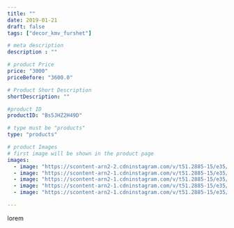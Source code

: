 ```yaml
---
title: ""
date: 2019-01-21
draft: false
tags: ["decor_kmv_furshet"]

# meta description
description : ""

# product Price
price: "3000"
priceBefore: "3600.0"

# Product Short Description
shortDescription: ""

#product ID
productID: "Bs5JHZ2H49D"

# type must be "products"
type: "products"

# product Images
# first image will be shown in the product page
images:
  - image: "https://scontent-arn2-2.cdninstagram.com/v/t51.2885-15/e35/49643360_1149929751839765_6192948643654517282_n.jpg?se=7&tp=1&_nc_ht=scontent-arn2-2.cdninstagram.com&_nc_cat=105&_nc_ohc=1eDXUS2gjBEAX-NpVgG&oh=89552715b20e44de8bc31529c62c8e48&oe=606C60EE&ig_cache_key=MTk2MTYzOTA3MDY3NTIyMTk5MA%3D%3D.2"
  - image: "https://scontent-arn2-1.cdninstagram.com/v/t51.2885-15/e35/49858274_290259438358183_535598660986320096_n.jpg?se=7&tp=1&_nc_ht=scontent-arn2-1.cdninstagram.com&_nc_cat=107&_nc_ohc=Y9tA-7S81-sAX9m9BPU&oh=2f7b11133ef07b354e2037c224ebd822&oe=606A1CF4&ig_cache_key=MTk2MTYzOTA3ODkzODAxNjg0Ng%3D%3D.2"
  - image: "https://scontent-arn2-1.cdninstagram.com/v/t51.2885-15/e35/49279040_112799026469649_6400154762154300677_n.jpg?se=7&tp=1&_nc_ht=scontent-arn2-1.cdninstagram.com&_nc_cat=109&_nc_ohc=1XYG04VuDAAAX8aRt07&oh=02eddb2957a284420d54dd673b32cec9&oe=606CED9C&ig_cache_key=MTk2MTYzOTA5MDMwNDQ0MTM5NA%3D%3D.2"
  - image: "https://scontent-arn2-1.cdninstagram.com/v/t51.2885-15/e35/47581160_373797790050054_1744441947847520548_n.jpg?se=7&tp=1&_nc_ht=scontent-arn2-1.cdninstagram.com&_nc_cat=106&_nc_ohc=qNtRfY7gwyYAX-3iDX5&oh=40752bb770fc32c79b63f88ccb06116e&oe=606CB519&ig_cache_key=MTk2MTYzOTEwMDE2MTAyODM4MA%3D%3D.2"
  - image: "https://scontent-arn2-1.cdninstagram.com/v/t51.2885-15/e35/49989357_1956514401311367_3158902144341752220_n.jpg?se=7&tp=1&_nc_ht=scontent-arn2-1.cdninstagram.com&_nc_cat=103&_nc_ohc=Yh0Mt9LVfqUAX87_zod&oh=3aa2d4b60551f8dfab9e1a39d3728234&oe=606CD28C&ig_cache_key=MTk2MTYzOTExODY5MTYxMTE1OA%3D%3D.2"

---
```

lorem
